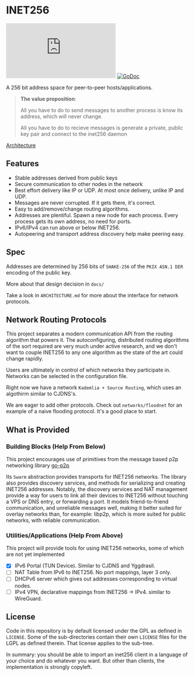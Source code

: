 # INET256

![Matrix](https://img.shields.io/matrix/inet256:matrix.org?label=%23inet256%3Amatrix.org&logo=matrix)
[![GoDoc](https://godoc.org/github.com/inet256/inet256?status.svg)](http://godoc.org/github.com/inet256/inet256)

A 256 bit address space for peer-to-peer hosts/applications.

> **The value proposition**:
>
> All you have to do to send messages to another process is know its address, which will never change.
>
> All you have to do to recieve messages is generate a private, public key pair and connect to the inet256 daemon

[Architecture](./ARCHITECTURE.md)

## Features
- Stable addresses derived from public keys
- Secure communication to other nodes in the network
- Best effort delivery like IP or UDP. At most once delivery, unlike IP and UDP.
- Messages are never corrupted. If it gets there, it's correct.
- Easy to add/remove/change routing algorithms.
- Addresses are plentiful. Spawn a new node for each process. Every process gets its own address, no need for ports.
- IPv6/IPv4 can run above or below INET256.
- Autopeering and transport address discovery help make peering easy.

## Spec
Addresses are determined by 256 bits of `SHAKE-256` of the `PKIX ASN.1 DER` encoding of the public key.

More about that design decision in `docs/`

Take a look in `ARCHITECTURE.md` for more about the interface for network protocols.

## Network Routing Protocols
This project separates a modern communication API from the routing algorithm that powers it.
The autoconfiguring, distributed routing algorithms of the sort required are very much under active research, and we don't want to couple INET256 to any one algorithm as the state of the art could change rapidly.

Users are ultimately in control of which networks they participate in.
Networks can be selected in the configuration file.

Right now we have a network `Kademlia + Source Routing`, which uses an algothirm similar to CJDNS's.

We are eager to add other protocols.
Check out `networks/floodnet` for an example of a naive flooding protocol.
It's a good place to start.

## What is Provided
### Building Blocks (Help From Below)

This project encourages use of primitives from the message based p2p networking library [go-p2p](https://github.com/brendoncarroll/go-p2p)

Its `Swarm` abstraction provides transports for INET256 networks.
The library also provides discovery services, and methods for serializing and creating INET256 addresses.
Notably, the discovery services and NAT management provide a way for users to link all their devices to INET256 without touching a VPS or DNS entry, or forwarding a port.
It models friend-to-friend communication, and unreliable messages well, making it better suited for overlay networks than, for example: libp2p, which is more suited for public networks, with reliable communication.

### Utilities/Applications (Help From Above)
This project will provide tools for using INET256 networks, some of which are not yet implemented

- [x] IPv6 Portal (TUN Device). Similar to CJDNS and Yggdrasil.
- [ ] NAT Table from IPv6 to INET256. No port mappings, layer 3 only.
- [ ] DHCPv6 server which gives out addresses corresponding to virtual nodes.
- [ ] IPv4 VPN, declarative mappings from INET256 -> IPv4. similar to WireGuard.

## License
Code in this repository is by default licensed under the GPL as defined in `LICENSE`.
Some of the sub-directories contain their own `LICENSE` files for the LGPL as defined therein.
That license applies to the sub-tree.

In summary: you should be able to import an inet256 client in a language of your choice and do whatever you want.
But other than clients, the implementation is strongly copyleft.
